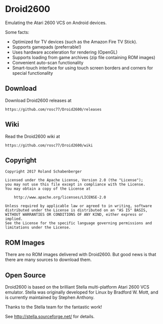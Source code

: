 Droid2600
=========

Emulating the Atari 2600 VCS on Android devices.

Some facts:

- Optimized for TV devices (such as the Amazon Fire TV Stick).
- Supports gamepads (preferrable!)
- Uses hardware acceleration for rendering (OpenGL)
- Supports loading from game archives (zip file containing ROM images)
- Convenient auto-scan functionality
- Smart-touch interface for using touch screen borders and corners for special functionality

Download
--------

Download Droid2600 releases at

    https://github.com/rosc77/Droid2600/releases

Wiki
----

Read the Droid2600 wiki at

    https://github.com/rosc77/Droid2600/wiki
	
Copyright
---------

```
Copyright 2017 Roland Schabenberger

Licensed under the Apache License, Version 2.0 (the "License");
you may not use this file except in compliance with the License.
You may obtain a copy of the License at

    http://www.apache.org/licenses/LICENSE-2.0

Unless required by applicable law or agreed to in writing, software
distributed under the License is distributed on an "AS IS" BASIS,
WITHOUT WARRANTIES OR CONDITIONS OF ANY KIND, either express or implied.
See the License for the specific language governing permissions and
limitations under the License.
```

ROM Images
----------

There are no ROM images delivered with Droid2600. But good news is that
there are many sources to download them.

Open Source
-----------

Droid2600 is based on the brilliant Stella multi-platform Atari 2600 VCS emulator.
Stella was originally developed for Linux by Bradford W. Mott, and is currently
maintained by Stephen Anthony.

Thanks to the Stella team for the fantastic work!

See http://stella.sourceforge.net/ for details.

